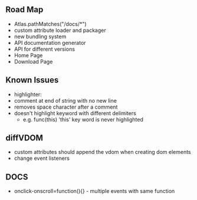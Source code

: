 ## Road Map
* Atlas.pathMatches("/docs/\*")
* custom attribute loader and packager
* new bundling system
* API documentation generator
* API for different versions
* Home Page
* Download Page

## Known Issues
* highlighter:
 * comment at end of string with no new line
 * removes space character after a comment
 * doesn't highlight keyword with different delimiters
   * e.g. func(this) 'this' key word is never highlighted

## diffVDOM
* custom attributes should append the vdom when creating dom elements
* change event listeners

## DOCS
* onclick-onscroll=function(){} - multiple events with same function
